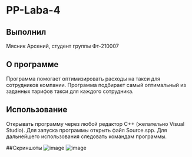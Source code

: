 # PP-Laba-4
## Выполнил 
Мясник Арсений, студент группы Фт-210007

## О программе
Программа помогает оптимизировать расходы на такси для сотрудников компании. Программа подбирает самый оптимальный из заданных тарифов такси для каждого сотрудника.

## Использование
Открывать программу через любой редактор C++ (желательно Visual Studio). Для запуска программы открыть файл Source.spp. Для дальнейшего использования следовать командам программы.

##Скриншоты
![image](https://user-images.githubusercontent.com/65024125/193432144-61514031-e0f5-446f-8551-cb17dc7c8d1a.png)
![image](https://user-images.githubusercontent.com/65024125/193432147-680a1161-f0f9-4aa1-9a62-c0b683e18019.png)
